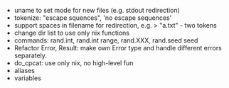 * uname to set mode for new files (e.g. stdout redirection)
* tokenize: "escape squences", 'no escape sequences'
* support spaces in filename for redirection, e.g. > "a.txt" - two tokens
* change dir list to use only nix functions
* commands: rand.int, rand.int range, rand.XXX, rand.seed seed
* Refactor Error, Result: make own Error type and handle different errors separately.
* do_cpcat: use only nix, no high-level fun
* aliases
* variables